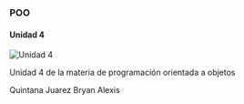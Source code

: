 ### POO
#### Unidad 4
![Unidad 4](https://img.freepik.com/free-vector/web-development-coding-programming-futuristic-banner-computer-code-laptop_3482-5582.jpg)

Unidad 4 de la materia de programación orientada a objetos

Quintana Juarez Bryan Alexis



